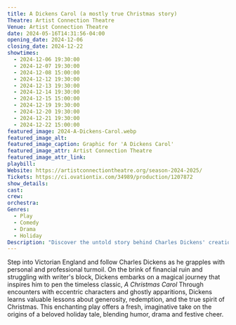 ```yaml
---
title: A Dickens Carol (a mostly true Christmas story)
Theatre: Artist Connection Theatre
Venue: Artist Connection Theatre
date: 2024-05-16T14:31:56-04:00
opening_date: 2024-12-06
closing_date: 2024-12-22
showtimes:
  - 2024-12-06 19:30:00
  - 2024-12-07 19:30:00
  - 2024-12-08 15:00:00
  - 2024-12-12 19:30:00
  - 2024-12-13 19:30:00
  - 2024-12-14 19:30:00
  - 2024-12-15 15:00:00
  - 2024-12-19 19:30:00
  - 2024-12-20 19:30:00
  - 2024-12-21 19:30:00
  - 2024-12-22 15:00:00
featured_image: 2024-A-Dickens-Carol.webp
featured_image_alt: 
featured_image_caption: Graphic for 'A Dickens Carol'
featured_image_attr: Artist Connection Theatre
featured_image_attr_link: 
playbill:
Website: https://artistconnectiontheatre.org/season-2024-2025/
Tickets: https://ci.ovationtix.com/34989/production/1207872
show_details: 
cast:
crew:
orchestra:
Genres:
  - Play
  - Comedy
  - Drama
  - Holiday
Description: "Discover the untold story behind Charles Dickens' creation of *A Christmas Carol*, blending fact and fiction in a heartwarming holiday adventure."
---
```

Step into Victorian England and follow Charles Dickens as he grapples with personal and professional turmoil. On the brink of financial ruin and struggling with writer's block, Dickens embarks on a magical journey that inspires him to pen the timeless classic, *A Christmas Carol* Through encounters with eccentric characters and ghostly apparitions, Dickens learns valuable lessons about generosity, redemption, and the true spirit of Christmas. This enchanting play offers a fresh, imaginative take on the origins of a beloved holiday tale, blending humor, drama and festive cheer.